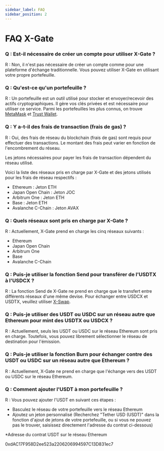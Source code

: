 ```yaml
---
sidebar_label: FAQ
sidebar_position: 2
---
```


# FAQ X-Gate

### Q : Est-il nécessaire de créer un compte pour utiliser X-Gate ?

R : Non, il n'est pas nécessaire de créer un compte comme pour une plateforme d'échange traditionnelle. Vous pouvez utiliser X-Gate en utilisant votre propre portefeuille.

### Q : Qu'est-ce qu'un portefeuille ?

R : Un portefeuille est un outil utilisé pour stocker et envoyer/recevoir des actifs cryptographiques. Il gère vos clés privées et est nécessaire pour utiliser ce service. Parmi les portefeuilles les plus connus, on trouve [MetaMask](https://metamask.io/) et [Trust Wallet](https://trustwallet.com/).

### Q : **Y a-t-il des frais de transaction (frais de gas) ?**

R : Oui, des frais de réseau du blockchain (frais de gas) sont requis pour effectuer des transactions. Le montant des frais peut varier en fonction de l'encombrement du réseau.

Les jetons nécessaires pour payer les frais de transaction dépendent du réseau utilisé.

Voici la liste des réseaux pris en charge par X-Gate et des jetons utilisés pour les frais de réseau respectifs :

- Ethereum : Jeton ETH
- Japan Open Chain : Jeton JOC
- Arbitrum One : Jeton ETH
- Base : Jeton ETH
- Avalanche C-Chain : Jeton AVAX

### **Q : Quels réseaux sont pris en charge par X-Gate ?**

R : Actuellement, X-Gate prend en charge les cinq réseaux suivants :

- Ethereum
- Japan Open Chain
- Arbitrum One
- Base
- Avalanche C-Chain

### **Q : Puis-je utiliser la fonction Send pour transférer de l'USDTX à l'USDCX ?**

R : La fonction Send de X-Gate ne prend en charge que le transfert entre différents réseaux d'une même devise. Pour échanger entre USDCX et USDTX, veuillez utiliser [X-Swap](https://x-swap.org).

### **Q : Puis-je utiliser des USDT ou USDC sur un réseau autre que Ethereum pour mint des USDTX ou USDCX ?**

R : Actuellement, seuls les USDT ou USDC sur le réseau Ethereum sont pris en charge. Toutefois, vous pouvez librement sélectionner le réseau de destination pour l'émission.

### **Q : Puis-je utiliser la fonction Burn pour échanger contre des USDT ou USDC sur un réseau autre que Ethereum ?**

R : Actuellement, X-Gate ne prend en charge que l'échange vers des USDT ou USDC sur le réseau Ethereum.

### **Q : Comment ajouter l'USDT à mon portefeuille ?**

R : Vous pouvez ajouter l'USDT en suivant ces étapes :
- Basculez le réseau de votre portefeuille vers le réseau Ethereum
- Ajoutez un jeton personnalisé
(Recherchez "Tether USD (USDT)" dans la fonction d'ajout de jetons de votre portefeuille, ou si vous ne pouvez pas le trouver, saisissez directement l'adresse du contrat ci-dessous)

*Adresse du contrat USDT sur le réseau Ethereum

0xdAC17F958D2ee523a2206206994597C13D831ec7